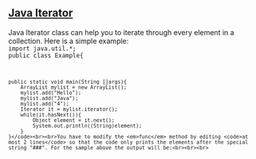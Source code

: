 ## **[Java Iterator](https://www.hackerrank.com/challenges/java-iterator)** 
Java Iterator class can help you to iterate through every element in a collection. Here is a simple example:<br><code>import java.util.*;
public class Example{

    public static void main(String []args){
        ArrayList mylist = new ArrayList();
        mylist.add("Hello");
        mylist.add("Java");
        mylist.add("4");
        Iterator it = mylist.iterator();
        while(it.hasNext()){
            Object element = it.next();
            System.out.println((String)element);
        }
    }</code><br><br>You have to modify the <em>func</em> method by editing <code>at most 2 lines</code> so that the code only prints the elements after the special string "###". For the sample above the output will be:<br><br><br>